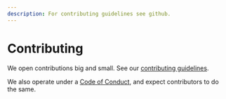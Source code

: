 ```yaml
---
description: For contributing guidelines see github.
---
```


# Contributing

We open contributions big and small. See our [contributing guidelines](https://github.com/DAGWorks-Inc/hamilton/blob/main/CONTRIBUTING.md).

We also operate under a [Code of Conduct](https://github.com/DAGWorks-Inc/hamilton/blob/main/CODE\_OF\_CONDUCT.md), and expect contributors to do the same.
